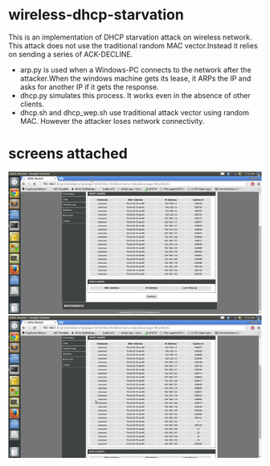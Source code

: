# wireless-dhcp-starvation

This is an implementation of DHCP starvation attack on wireless network. This attack does not use the traditional random MAC vector.Instead it relies on sending a series of ACK-DECLINE.
* arp.py is used when a Windows-PC connects to the network after the attacker.When the windows machine gets its lease, it ARPs the IP and asks for another IP if it gets the response.
* dhcp.py simulates this process. It works even in the absence of other clients.
* dhcp.sh and dhcp_wep.sh use traditional attack vector using random MAC. However the attacker loses network connectivity.


# screens attached
![screen-1](/screen-1.png?raw=true "Screenshot-1")
![screen-2](/screen-2.png?raw=true "Screenshot-2")